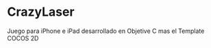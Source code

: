 CrazyLaser
==========

Juego para iPhone e iPad desarrollado en Objetive C mas el Template COCOS 2D
